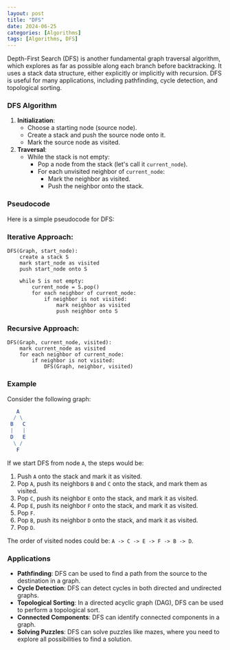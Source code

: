 ```yaml
---
layout: post
title: "DFS"
date: 2024-06-25
categories: [Algorithms]
tags: [Algorithms, DFS]
---
```


Depth-First Search (DFS) is another fundamental graph traversal algorithm, which explores as far as possible along each branch before backtracking. It uses a stack data structure, either explicitly or implicitly with recursion. DFS is useful for many applications, including pathfinding, cycle detection, and topological sorting.

### DFS Algorithm

1. **Initialization**:
    - Choose a starting node (source node).
    - Create a stack and push the source node onto it.
    - Mark the source node as visited.
2. **Traversal**:
    - While the stack is not empty:
        - Pop a node from the stack (let's call it `current_node`).
        - For each unvisited neighbor of `current_node`:
            - Mark the neighbor as visited.
            - Push the neighbor onto the stack.

### Pseudocode

Here is a simple pseudocode for DFS:

### Iterative Approach:

```
DFS(Graph, start_node):
    create a stack S
    mark start_node as visited
    push start_node onto S

    while S is not empty:
        current_node = S.pop()
        for each neighbor of current_node:
            if neighbor is not visited:
                mark neighbor as visited
                push neighbor onto S

```

### Recursive Approach:

```
DFS(Graph, current_node, visited):
    mark current_node as visited
    for each neighbor of current_node:
        if neighbor is not visited:
            DFS(Graph, neighbor, visited)

```

### Example

Consider the following graph:

```mathematica
   A
  / \
 B   C
 |   |
 D   E
  \ /
   F

```

If we start DFS from node `A`, the steps would be:

1. Push `A` onto the stack and mark it as visited.
2. Pop `A`, push its neighbors `B` and `C` onto the stack, and mark them as visited.
3. Pop `C`, push its neighbor `E` onto the stack, and mark it as visited.
4. Pop `E`, push its neighbor `F` onto the stack, and mark it as visited.
5. Pop `F`.
6. Pop `B`, push its neighbor `D` onto the stack, and mark it as visited.
7. Pop `D`.

The order of visited nodes could be: `A -> C -> E -> F -> B -> D`.

### Applications

- **Pathfinding**: DFS can be used to find a path from the source to the destination in a graph.
- **Cycle Detection**: DFS can detect cycles in both directed and undirected graphs.
- **Topological Sorting**: In a directed acyclic graph (DAG), DFS can be used to perform a topological sort.
- **Connected Components**: DFS can identify connected components in a graph.
- **Solving Puzzles**: DFS can solve puzzles like mazes, where you need to explore all possibilities to find a solution.
